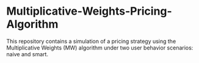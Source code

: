 # Multiplicative-Weights-Pricing-Algorithm
This repository contains a simulation of a pricing strategy using the Multiplicative Weights (MW) algorithm under two user behavior scenarios: naive and smart.
